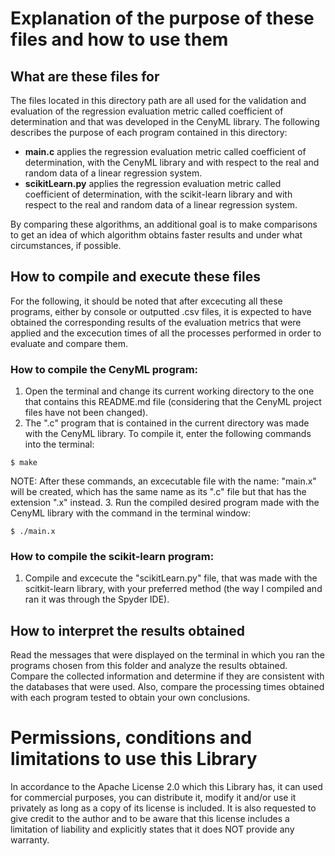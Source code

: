 
# Explanation of the purpose of these files and how to use them
  
## What are these files for
The files located in this directory path are all used for the validation and evaluation of the regression evaluation metric called coefficient of determination and that was developed in the CenyML library. The following describes the purpose of each program contained in this directory:

- **main.c** applies the regression evaluation metric called coefficient of determination, with the CenyML library and with respect to the real and random data of a linear regression system.
- **scikitLearn.py** applies the regression evaluation metric called coefficient of determination, with the scikit-learn library and with respect to the real and random data of a linear regression system.

By comparing these algorithms, an additional goal is to make comparisons to get an idea of which algorithm obtains faster results and under what circumstances, if possible.

## How to compile and execute these files
For the following, it should be noted that after excecuting all these programs, either by console or outputted .csv files, it is expected to have obtained the corresponding results of the evaluation metrics that were applied and the excecution times of all the processes performed in order to evaluate and compare them.

### How to compile the CenyML program:
1. Open the terminal and change its current working directory to the one that contains this README.md file (considering that the CenyML project files have not been changed).
2. The ".c" program that is contained in the current directory was made with the CenyML library. To compile it, enter the following commands into the terminal:
```console
$ make
```
NOTE: After these commands, an excecutable file with the name: "main.x" will be created, which has the same name as its ".c" file but that has the extension ".x" instead.
3. Run the compiled desired program made with the CenyML library with the command in the terminal window:
```console
$ ./main.x
```

### How to compile the scikit-learn program:
1. Compile and excecute the "scikitLearn.py" file, that was made with the scitkit-learn library, with your preferred method (the way I compiled and ran it was through the Spyder IDE).

## How to interpret the results obtained
Read the messages that were displayed on the terminal in which you ran the programs chosen from this folder and analyze the results obtained. Compare the collected information and determine if they are consistent with the databases that were used. Also, compare the processing times obtained with each program tested to obtain your own conclusions.

# Permissions, conditions and limitations to use this Library  
In accordance to the Apache License 2.0 which this Library has, it can used for commercial purposes, you can distribute it, modify it and/or use it privately as long as a copy of its license is included. It is also requested to give credit to the author and to be aware that this license includes a limitation of liability and explicitly states that it does NOT provide any warranty.

